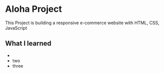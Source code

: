 # Aloha Project

This Project is building a responsive e-commerce website with HTML, CSS, JavaScript
## What I learned 

- 
- two 
- three

